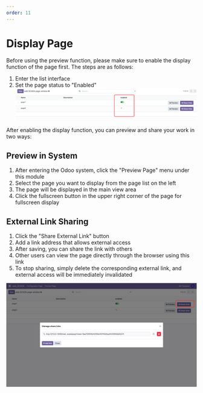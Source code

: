 ```yaml
---
order: 11
---
```

# Display Page

Before using the preview function, please make sure to enable the display function of the page first. The steps are as follows:

1. Enter the list interface
2. Set the page status to "Enabled"
![Enable page](./enabled_switch.png)

After enabling the display function, you can preview and share your work in two ways:

## Preview in System

1. After entering the Odoo system, click the "Preview Page" menu under this module
2. Select the page you want to display from the page list on the left
3. The page will be displayed in the main view area
4. Click the fullscreen button in the upper right corner of the page for fullscreen display

## External Link Sharing

1. Click the "Share External Link" button
2. Add a link address that allows external access
3. After saving, you can share the link with others
4. Other users can view the page directly through the browser using this link
5. To stop sharing, simply delete the corresponding external link, and external access will be immediately invalidated

![Share external link](./share-link.jpg) 